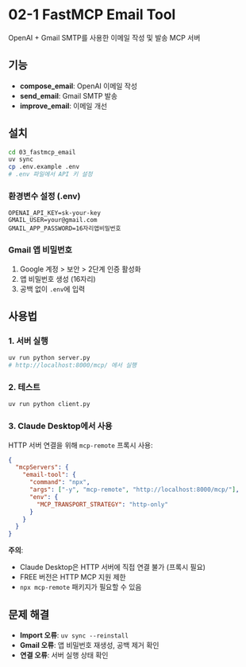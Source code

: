 # 02-1 FastMCP Email Tool

OpenAI + Gmail SMTP를 사용한 이메일 작성 및 발송 MCP 서버

## 기능

- **compose_email**: OpenAI 이메일 작성
- **send_email**: Gmail SMTP 발송
- **improve_email**: 이메일 개선

## 설치

```bash
cd 03_fastmcp_email
uv sync
cp .env.example .env
# .env 파일에서 API 키 설정
```

### 환경변수 설정 (.env)
```env
OPENAI_API_KEY=sk-your-key
GMAIL_USER=your@gmail.com
GMAIL_APP_PASSWORD=16자리앱비밀번호
```

### Gmail 앱 비밀번호
1. Google 계정 > 보안 > 2단계 인증 활성화
2. 앱 비밀번호 생성 (16자리)
3. 공백 없이 `.env`에 입력

## 사용법

### 1. 서버 실행
```bash
uv run python server.py
# http://localhost:8000/mcp/ 에서 실행
```

### 2. 테스트
```bash
uv run python client.py
```

### 3. Claude Desktop에서 사용

HTTP 서버 연결을 위해 `mcp-remote` 프록시 사용:

```json
{
  "mcpServers": {
    "email-tool": {
      "command": "npx",
      "args": ["-y", "mcp-remote", "http://localhost:8000/mcp/"],
      "env": {
        "MCP_TRANSPORT_STRATEGY": "http-only"
      }
    }
  }
}
```

**주의**:
- Claude Desktop은 HTTP 서버에 직접 연결 불가 (프록시 필요)
- FREE 버전은 HTTP MCP 지원 제한
- `npx mcp-remote` 패키지가 필요할 수 있음

## 문제 해결

- **Import 오류**: `uv sync --reinstall`
- **Gmail 오류**: 앱 비밀번호 재생성, 공백 제거 확인
- **연결 오류**: 서버 실행 상태 확인